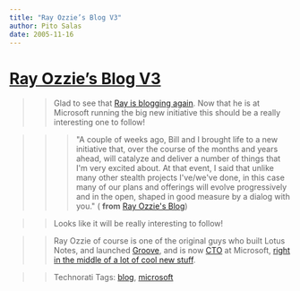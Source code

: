 ```yaml
---
title: "Ray Ozzie’s Blog V3"
author: Pito Salas
date: 2005-11-16
---
```

# [Ray Ozzie’s Blog V3](None)



>>

>> Glad to see that [Ray is blogging
again](<http://spaces.msn.com/members/rayozzie/>). Now that he is at Microsoft
running the big new initiative this should be a really interesting one to
follow!

>>

>>> "A couple of weeks ago, Bill and I brought life to a new initiative that,
over the course of the months and years ahead, will catalyze and deliver a
number of things that I'm very excited about. At that event, I said that
unlike many other stealth projects I've/we've done, in this case many of our
plans and offerings will evolve progressively and in the open, shaped in good
measure by a dialog with you." ( **from** [Ray Ozzie's
Blog](<http://spaces.msn.com/members/rayozzie/>))

>>

>> Looks like it will be really interesting to follow!

>>

>> Ray Ozzie of course is one of the original guys who built Lotus Notes, and
launched [Groove](<http://www.groove.net/home/index.cfm>), and is now
[CTO](<http://www.microsoft.com/presspass/exec/ozzie/default.mspx>) at
Microsoft, [right in the middle of a lot of cool new
stuff](</weblogs/archives/000951.php>).

>>

>> Technorati Tags: [blog](<http://www.technorati.com/tag/blog>),
[microsoft](<http://www.technorati.com/tag/microsoft>)



